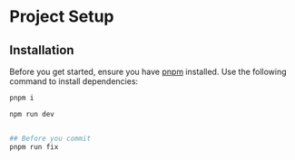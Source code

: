 # Project Setup

## Installation

Before you get started, ensure you have [pnpm](https://pnpm.io/) installed. Use the following command to install dependencies:

```sh
pnpm i

npm run dev


## Before you commit
pnpm run fix
```
